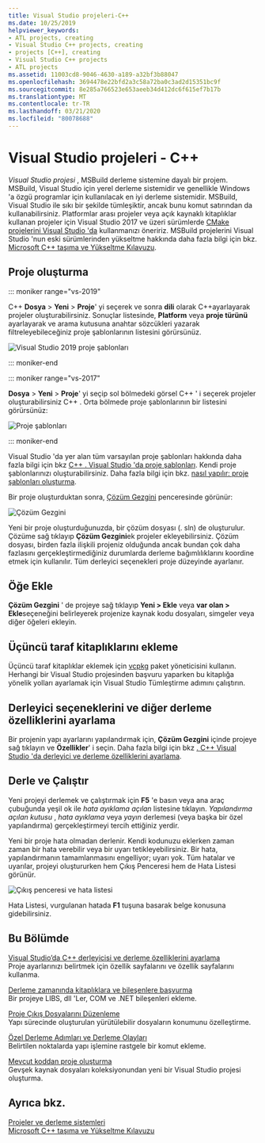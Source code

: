 ```yaml
---
title: Visual Studio projeleri-C++
ms.date: 10/25/2019
helpviewer_keywords:
- ATL projects, creating
- Visual Studio C++ projects, creating
- projects [C++], creating
- Visual Studio C++ projects
- ATL projects
ms.assetid: 11003cd8-9046-4630-a189-a32bf3b88047
ms.openlocfilehash: 3694478e22bfd2a3c58a72ba0c3ad2d15351bc9f
ms.sourcegitcommit: 8e285a766523e653aeeb34d412dc6f615ef7b17b
ms.translationtype: MT
ms.contentlocale: tr-TR
ms.lasthandoff: 03/21/2020
ms.locfileid: "80078688"
---
```

# <a name="visual-studio-projects---c"></a>Visual Studio projeleri - C++

*Visual Studio projesi* , MSBuild derleme sistemine dayalı bir projem. MSBuild, Visual Studio için yerel derleme sistemidir ve genellikle Windows 'a özgü programlar için kullanılacak en iyi derleme sistemidir. MSBuild, Visual Studio ile sıkı bir şekilde tümleşiktir, ancak bunu komut satırından da kullanabilirsiniz. Platformlar arası projeler veya açık kaynaklı kitaplıklar kullanan projeler için Visual Studio 2017 ve üzeri sürümlerde [CMake projelerini Visual Studio 'da](cmake-projects-in-visual-studio.md) kullanmanızı öneririz. MSBuild projelerini Visual Studio 'nun eski sürümlerinden yükseltme hakkında daha fazla bilgi için bkz. [Microsoft C++ taşıma ve Yükseltme Kılavuzu](../porting/visual-cpp-porting-and-upgrading-guide.md).

## <a name="create-a-project"></a>Proje oluşturma

::: moniker range="vs-2019"

C++ **Dosya** > **Yeni** > **Proje**' yi seçerek ve sonra **dili** olarak C++ayarlayarak projeler oluşturabilirsiniz. Sonuçlar listesinde, **Platform** veya **proje türünü** ayarlayarak ve arama kutusuna anahtar sözcükleri yazarak filtreleyebileceğiniz proje şablonlarının listesini görürsünüz.

   ![Visual Studio 2019 proje şablonları](../build/media/vs2019-choose-console-app.png "Visual Studio 2019 yeni proje Iletişim kutusu")

::: moniker-end

::: moniker range="vs-2017"

**Dosya** > **Yeni** > **Proje**' yi seçip sol bölmedeki görsel C++ ' i seçerek projeler oluşturabilirsiniz C++ . Orta bölmede proje şablonlarının bir listesini görürsünüz:

   ![Proje şablonları](../overview/media/vs2017-new-project.png "Visual Studio 2017 yeni proje Iletişim kutusu")

::: moniker-end

Visual Studio 'da yer alan tüm varsayılan proje şablonları hakkında daha fazla bilgi için bkz [ C++ . Visual Studio 'da proje şablonları](reference/visual-cpp-project-types.md). Kendi proje şablonlarınızı oluşturabilirsiniz. Daha fazla bilgi için bkz. [nasıl yapılır: proje şablonları oluşturma](/visualstudio/ide/how-to-create-project-templates).

Bir proje oluşturduktan sonra, [Çözüm Gezgini](/visualstudio/ide/solutions-and-projects-in-visual-studio) penceresinde görünür:

   ![Çözüm Gezgini](media/mathlibrary-solution-explorer-153.png)

Yeni bir proje oluşturduğunuzda, bir çözüm dosyası (. sln) de oluşturulur. Çözüme sağ tıklayıp **Çözüm Gezgini**ek projeler ekleyebilirsiniz. Çözüm dosyası, birden fazla ilişkili projeniz olduğunda ancak bundan çok daha fazlasını gerçekleştirmediğiniz durumlarda derleme bağımlılıklarını koordine etmek için kullanılır. Tüm derleyici seçenekleri proje düzeyinde ayarlanır.

## <a name="add-items"></a>Öğe Ekle

**Çözüm Gezgini** ' de projeye sağ tıklayıp **Yeni > Ekle** veya **var olan > Ekle**seçeneğini belirleyerek projenize kaynak kodu dosyaları, simgeler veya diğer öğeleri ekleyin.

## <a name="add-third-party-libraries"></a>Üçüncü taraf kitaplıklarını ekleme

Üçüncü taraf kitaplıklar eklemek için [vcpkg](vcpkg.md) paket yöneticisini kullanın. Herhangi bir Visual Studio projesinden başvuru yaparken bu kitaplığa yönelik yolları ayarlamak için Visual Studio Tümleştirme adımını çalıştırın.

## <a name="set-compiler-options-and-other-build-properties"></a>Derleyici seçeneklerini ve diğer derleme özelliklerini ayarlama

Bir projenin yapı ayarlarını yapılandırmak için, **Çözüm Gezgini** içinde projeye sağ tıklayın ve **Özellikler**' i seçin. Daha fazla bilgi için bkz [. C++ Visual Studio 'da derleyici ve derleme özelliklerini ayarlama](working-with-project-properties.md).

## <a name="compile-and-run"></a>Derle ve Çalıştır

Yeni projeyi derlemek ve çalıştırmak için **F5** 'e basın veya ana araç çubuğunda yeşil ok ile *hata ayıklama açılan* listesine tıklayın. *Yapılandırma açılan kutusu* , *hata ayıklama* veya *yayın* derlemesi (veya başka bir özel yapılandırma) gerçekleştirmeyi tercih ettiğiniz yerdir.

Yeni bir proje hata olmadan derlenir. Kendi kodunuzu eklerken zaman zaman bir hata verebilir veya bir uyarı tetikleyebilirsiniz. Bir hata, yapılandırmanın tamamlanmasını engelliyor; uyarı yok. Tüm hatalar ve uyarılar, projeyi oluştururken hem Çıkış Penceresi hem de Hata Listesi görünür.

   ![Çıkış penceresi ve hata listesi](../overview/media/vs2017-output-error-list.png)

Hata Listesi, vurgulanan hatada **F1** tuşuna basarak belge konusuna gidebilirsiniz.

## <a name="in-this-section"></a>Bu Bölümde

[Visual Studio’da C++ derleyicisi ve derleme özelliklerini ayarlama](working-with-project-properties.md)<br/>
Proje ayarlarınızı belirtmek için özellik sayfalarını ve özellik sayfalarını kullanma.

[Derleme zamanında kitaplıklara ve bileşenlere başvurma](adding-references-in-visual-cpp-projects.md)<br/>
Bir projeye LIBS, dll 'Ler, COM ve .NET bileşenleri ekleme.

[Proje Çıkış Dosyalarını Düzenleme](how-to-organize-project-output-files-for-builds.md)<br/>
Yapı sürecinde oluşturulan yürütülebilir dosyaların konumunu özelleştirme.

[Özel Derleme Adımları ve Derleme Olayları](understanding-custom-build-steps-and-build-events.md)<br/>
Belirtilen noktalarda yapı işlemine rastgele bir komut ekleme.

[Mevcut koddan proje oluşturma](how-to-create-a-cpp-project-from-existing-code.md)<br/>
Gevşek kaynak dosyaları koleksiyonundan yeni bir Visual Studio projesi oluşturma.

## <a name="see-also"></a>Ayrıca bkz.

[Projeler ve derleme sistemleri](projects-and-build-systems-cpp.md)<br>
[Microsoft C++ taşıma ve Yükseltme Kılavuzu](../porting/visual-cpp-porting-and-upgrading-guide.md)
